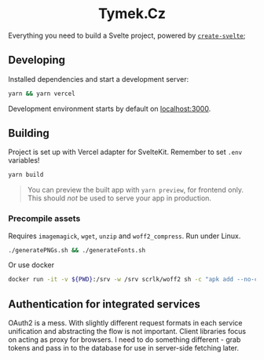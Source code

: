 <h1 align="center">
  Tymek.Cz
</h1>

Everything you need to build a Svelte project, powered by [`create-svelte`](https://github.com/sveltejs/kit/tree/master/packages/create-svelte);

## Developing

Installed dependencies and start a development server:

```bash
yarn && yarn vercel
```

Development environment starts by default on [localhost:3000](http://localhost:3000).

## Building

Project is set up with Vercel adapter for SvelteKit. Remember to set `.env` variables!

```bash
yarn build
```

> You can preview the built app with `yarn preview`, for frontend only. This should _not_ be used to serve your app in production.

### Precompile assets

Requires `imagemagick`, `wget`, `unzip` and `woff2_compress`. Run under Linux.

```sh
./generatePNGs.sh && ./generateFonts.sh
```

Or use docker

```sh
docker run -it -v ${PWD}:/srv -w /srv scrlk/woff2 sh -c "apk add --no-cache imagemagick && ./generatePNGs.sh &&./generateFonts.sh"
```

## Authentication for integrated services

OAuth2 is a mess. With slightly different request formats in each service unification and abstracting the flow is not important.
Client libraries focus on acting as proxy for browsers.
I need to do something different - grab tokens and pass in to the database for use in server-side fetching later.
